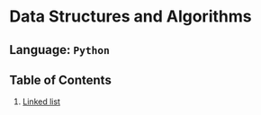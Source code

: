 # Data Structures and Algorithms

## Language: `Python`

## Table of Contents

1. [Linked list](linked_list/README.md)
